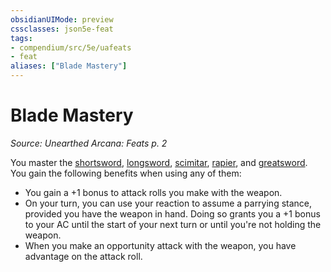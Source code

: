 ```yaml
---
obsidianUIMode: preview
cssclasses: json5e-feat
tags:
- compendium/src/5e/uafeats
- feat
aliases: ["Blade Mastery"]
---
```

# Blade Mastery
*Source: Unearthed Arcana: Feats p. 2*  

You master the [shortsword](/Systems/5e/items/shortsword.md), [longsword](/Systems/5e/items/longsword.md), [scimitar](/Systems/5e/items/scimitar.md), [rapier](/Systems/5e/items/rapier.md), and [greatsword](/Systems/5e/items/greatsword.md). You gain the following benefits when using any of them:

- You gain a +1 bonus to attack rolls you make with the weapon.  
- On your turn, you can use your reaction to assume a parrying stance, provided you have the weapon in hand. Doing so grants you a +1 bonus to your AC until the start of your next turn or until you're not holding the weapon.  
- When you make an opportunity attack with the weapon, you have advantage on the attack roll.